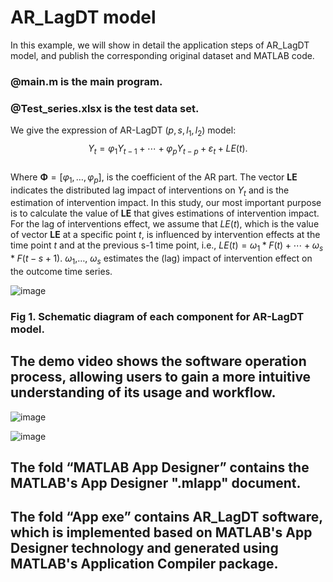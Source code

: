 # AR_LagDT model

In this example, we will show in detail the application steps of AR_LagDT model, and publish the corresponding original dataset and MATLAB code.

### @main.m is the main program.

### @Test_series.xlsx is the test data set.


We give the expression of AR-LagDT $\left(p, s, l_{1}, l_{2}\right)$ model:
                                                         $$Y_{t}=\varphi_{1} Y_{t-1}+\cdots+\varphi_{p} Y_{t-p}+\varepsilon_{t}+L E(t).$$                          
Where $\boldsymbol{\Phi}=\left[\varphi_{1}, \ldots, \varphi_{p}\right]$, is the coefficient of the AR part. The vector $\textbf{LE}$ indicates the distributed lag impact of interventions on $Y_t$ and is the estimation of intervention impact. In this study, our most important purpose is to calculate the value of $\boldsymbol{LE}$ that gives estimations of intervention impact. For the lag of interventions effect, we assume that $LE(t)$, which is the value of vector $\boldsymbol{LE}$ at a specific point $t$, is influenced by intervention effects at the time point $t$ and at the previous s-1 time point, i.e., $L E(t)=\omega_{1} * F(t)+\cdots+\omega_{s} * F(t-s+1)$.  $\omega_{1}$,…, $\omega_{s}$ estimates the (lag) impact of intervention effect on the outcome time series. 

![image](https://github.com/user-attachments/assets/21975129-11a8-4dda-a8a0-53cfe02c8168)
### Fig 1. Schematic diagram of each component for AR-LagDT model.

## The demo video shows the software operation process, allowing users to gain a more intuitive understanding of its usage and workflow.

![image](https://github.com/user-attachments/assets/dd34bfb8-362f-4b7f-a3f4-ad13d82acf59)

![image](https://github.com/user-attachments/assets/fbd4323e-212d-4607-860e-e9c74e4b3845)

## The fold “MATLAB App Designer” contains the MATLAB's App Designer ".mlapp" document.
## The fold “App exe” contains AR_LagDT software, which is implemented based on MATLAB's App Designer technology and generated using MATLAB's Application Compiler package.
